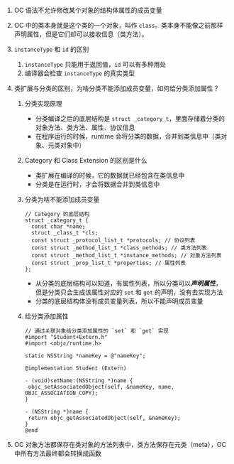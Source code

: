 #

1. OC 语法不允许修改某个对象的结构体属性的成员变量
1. OC 中的类本身就是这个类的一个对象，叫作 `class`。类本身不能像之前那样声明属性，但是它们却可以接收信息（类方法）。
1. `instanceType` 和 `id` 的区别
   1. `instanceType` 只能用于返回值，`id` 可以有多种用处
   1. 编译器会检查 `instanceType` 的真实类型
1. 类扩展与分类的区别，为啥分类不能添加成员变量，如何给分类添加属性？
   1. 分类实现原理
      - 分类编译之后的底层结构是 `struct _category_t`，里面存储着分类的对象方法、类方法、属性、协议信息
      - 在程序运行的时候，runtime 会将分类的数据，合并到类信息中（类对象、元类对象中）
   1. Category 和 Class Extension 的区别是什么
      - 类扩展在编译的时候，它的数据就已经包含在类信息中
      - 分类是在运行时，才会将数据合并到类信息中
   1. 分类为啥不能添加成员变量

      ```objc
      // Category 的底层结构
      struct _category_t {
        const char *name;
        struct _class_t *cls;
        const struct _protocol_list_t *protocols; // 协议列表
        const struct _method_list_t *class_methods; // 类方法列表
        const struct _method_list_t *instance_methods; // 对象方法列表
        const struct _prop_list_t *properties; // 属性列表
      };
      ```

      - 从分类的底层结构可以知道，有属性列表，所以分类可以***声明属性***，但是分类只会生成该属性对应的 `set` 和 `get` 的声明，没有去实现方法
      - 分类的底层结构体没有成员变量列表，所以不能声明成员变量
   1. 给分类添加属性

       ```objc
       // 通过关联对象给分类添加属性的 `set` 和 `get` 实现
       #import "Student+Extern.h"
       #import <objc/runtime.h>

       static NSString *nameKey = @"nameKey";

       @implementation Student (Extern)

       - (void)setName:(NSString *)name {
        objc_setAssociatedObject(self, &nameKey, name, OBJC_ASSOCIATION_COPY);
       }

       - (NSString *)name {
        return objc_getAssociatedObject(self, &nameKey);
       }
       @end
       ```

1. OC 对象方法都保存在类对象的方法列表中，类方法保存在元类（meta），OC 中所有方法最终都会转换成函数
